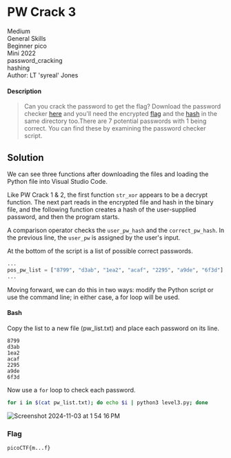 # PW Crack 3
Medium\
General Skills\
Beginner pico\
Mini 2022\
password_cracking\
hashing\
Author: LT 'syreal' Jones
#### Description
> Can you crack the password to get the flag?  Download the password checker [here](https://artifacts.picoctf.net/c/18/level3.py) and you'll need the encrypted [flag](https://artifacts.picoctf.net/c/18/level3.flag.txt.enc) and the [hash](https://artifacts.picoctf.net/c/18/level3.hash.bin) in the same directory too.There are 7 potential passwords with 1 being correct. You can find these by examining the password checker script.
## Solution
We can see three functions after downloading the files and loading the Python file into Visual Studio Code.

Like PW Crack 1 & 2, the first function `str_xor` appears to be a decrypt function.  The next part reads in the encrypted file and hash in the binary file, and the following function creates a hash of the user-supplied password, and then the program starts.  

A comparison operator checks the `user_pw_hash` and the `correct_pw_hash`. In the previous line, the `user_pw` is assigned by the user's input.  

At the bottom of the script is a list of possible correct passwords. 
```python
...
pos_pw_list = ["8799", "d3ab", "1ea2", "acaf", "2295", "a9de", "6f3d"]
...
```
Moving forward, we can do this in two ways: modify the Python script or use the command line; in either case, a for loop will be used.

#### Bash
Copy the list to a new file (pw_list.txt) and place each password on its line.
```
8799
d3ab
1ea2
acaf
2295
a9de
6f3d
```
Now use a `for` loop to check each password.
```bash
for i in $(cat pw_list.txt); do echo $i | python3 level3.py; done
```

![Screenshot 2024-11-03 at 1 54 16 PM](https://github.com/user-attachments/assets/126e8f11-4e1b-4e65-bf4d-a6e7ee548098)

### Flag
`picoCTF{m...f}`

